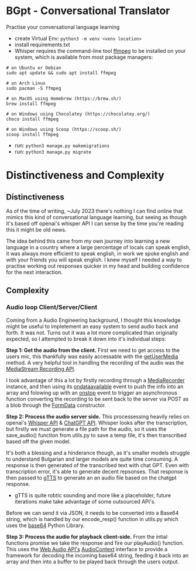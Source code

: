 # BGpt - Conversational Translator
Practise your conversational language learning

- create Virtual Env: `python3 -m venv <venv location>`
- install requirements.txt
- Whisper requires the command-line tool [ffmpeg](https://ffmpeg.org/) to be installed on your system, which is available from  most package managers:
```
# on Ubuntu or Debian
sudo apt update && sudo apt install ffmpeg

# on Arch Linux
sudo pacman -S ffmpeg

# on MacOS using Homebrew (https://brew.sh/)
brew install ffmpeg

# on Windows using Chocolatey (https://chocolatey.org/)
choco install ffmpeg

# on Windows using Scoop (https://scoop.sh/)
scoop install ffmpeg
```
- run: `python3 manage.py makemigrations`
- run: `python3 manage.py migrate`


# Distinctiveness and Complexity

## Distinctiveness
As of the time of writing, ~July 2023 there's nothing I can find online that mimics this kind of conversational language learning, but seeing as though it's based off openai's whisper API I can sense by the time you're reading this it might be old news. 

The idea behind this came from my own journey into learning a new language in a country where a large percentage of locals can speak english, it was always more efficient to speak english, in work we spoke english and with your friends you will speak english. I knew myself I needed a way to practise working out responses quicker in my head and building confidence for the next interaction. 

## Complexity
### Audio loop Client/Server/Client
Coming from a Audio Engineering background, I thought this knowledge might be useful to impletement an easy system to send audio back and forth. It was not. Turns out it was a lot more complicated than originally expected, so I attempted to break it down into it's individual steps:

**Step 1: Get the audio from the client.**
First we need to get access to the users mic, this thankfully was easily accessable with the [getUserMedia](https://developer.mozilla.org/en-US/docs/Web/API/MediaDevices/getUserMedia) method. A very helpful tool in handling the recording of the audio was the [MediaStream Recording API](https://developer.mozilla.org/en-US/docs/Web/API/MediaStream_Recording_API).

I took advantage of this a lot by firstly recording through a [MediaRecorder](https://developer.mozilla.org/en-US/docs/Web/API/MediaRecorder) instance, and then using its [ondataavailable](https://developer.mozilla.org/en-US/docs/Web/API/MediaRecorder/dataavailable_event) event to push the info into an array and folowing up with an [onstop](https://developer.mozilla.org/en-US/docs/Web/API/MediaRecorder/stop_event) event to trigger an asynchronous function converting the recording to be sent back to the server via POST as a blob through the [FormData](https://developer.mozilla.org/en-US/docs/Web/API/FormData/FormData) constructor. 

**Step 2: Process the audio server side.**
This processessing heavily relies on openai's [Whisper API](https://github.com/openai/whisper) & [ChatGPT API](https://platform.openai.com/docs/guides/gpt). Whisper looks after the transcription, but firstly we must generate a file path for the audio, so it uses the save_audio() function from utils.py to save a temp file, it's then transcribed based off the given model. 

It's both a blessing and a hinderance though, as it's smaller models struggle to understand Bulgarian and larger models are quite time consuming. A response is then generated of the transcribed text with chat GPT. Even with transcription error, it's able to generate decent repsonses. That response is then passed to [gTTS](https://gtts.readthedocs.io/en/latest/) to generate an an audio file based on the chatgpt response. 

- gTTS is quite robtic sounding and more like a placeholder, future iterations make take advantage of some outsourced API's. 

Before we can send it via JSON, it needs to be converted into a Base64 string, which is handled by our encode_resp() function in utils.py which uses the [base64](https://docs.python.org/3/library/base64.html) Python Library. 

**Step 3: Process the audio for playback client-side.**
From the intial functions promise we take the response and fire our playAudio() function. This uses the [Web Audio API's](https://developer.mozilla.org/en-US/docs/Web/API/Web_Audio_API) [AudioContext](https://developer.mozilla.org/en-US/docs/Web/API/AudioContext) interface to provide a framework for decoding the incoming base64 string, feeding it back into an array and then into a buffer to be played back through the users output. 